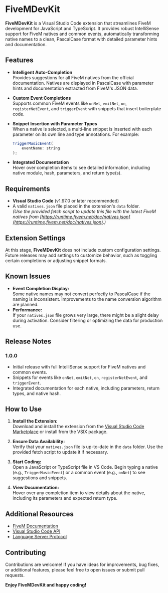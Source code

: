 # FiveMDevKit

**FiveMDevKit** is a Visual Studio Code extension that streamlines FiveM development for JavaScript and TypeScript. It provides robust IntelliSense support for FiveM natives and common events, automatically transforming native names to a clean, PascalCase format with detailed parameter hints and documentation.

## Features

- **Intelligent Auto-Completion**  
  Provides suggestions for all FiveM natives from the official documentation. Natives are displayed in PascalCase with parameter hints and documentation extracted from FiveM's JSON data.

- **Custom Event Completions**  
  Supports common FiveM events like `onNet`, `emitNet`, `on`, `registerNetEvent`, and `triggerEvent` with snippets that insert boilerplate code.

- **Snippet Insertion with Parameter Types**  
  When a native is selected, a multi-line snippet is inserted with each parameter on its own line and type annotations. For example:
  ```js
  TriggerMusicEvent(
      eventName: string
  );
  ```

- **Integrated Documentation**  
  Hover over completion items to see detailed information, including native module, hash, parameters, and return type(s).

## Requirements

- **Visual Studio Code** (v1.97.0 or later recommended)
- A valid `natives.json` file placed in the extension's `data` folder.  
  *(Use the provided fetch script to update this file with the latest FiveM natives from [https://runtime.fivem.net/doc/natives.json](https://runtime.fivem.net/doc/natives.json).)*

## Extension Settings

At this stage, **FiveMDevKit** does not include custom configuration settings. Future releases may add settings to customize behavior, such as toggling certain completions or adjusting snippet formats.

## Known Issues

- **Event Completion Display:**  
  Some native names may not convert perfectly to PascalCase if the naming is inconsistent. Improvements to the name conversion algorithm are planned.
- **Performance:**  
  If your `natives.json` file grows very large, there might be a slight delay during activation. Consider filtering or optimizing the data for production use.

## Release Notes

### 1.0.0
- Initial release with full IntelliSense support for FiveM natives and common events.
- Snippets for events like `onNet`, `emitNet`, `on`, `registerNetEvent`, and `triggerEvent`.
- Integrated documentation for each native, including parameters, return types, and native hash.

## How to Use

1. **Install the Extension:**  
   Download and install the extension from the [Visual Studio Code Marketplace](https://marketplace.visualstudio.com/) or install from the VSIX package.

2. **Ensure Data Availability:**  
   Verify that your `natives.json` file is up-to-date in the `data` folder. Use the provided fetch script to update it if necessary.

3. **Start Coding:**  
   Open a JavaScript or TypeScript file in VS Code. Begin typing a native (e.g., `TriggerMusicEvent`) or a common event (e.g., `onNet`) to see suggestions and snippets.
   
4. **View Documentation:**  
   Hover over any completion item to view details about the native, including its parameters and expected return type.

## Additional Resources

- [FiveM Documentation](https://docs.fivem.net/natives)
- [Visual Studio Code API](https://code.visualstudio.com/api)
- [Language Server Protocol](https://microsoft.github.io/language-server-protocol/)

## Contributing

Contributions are welcome! If you have ideas for improvements, bug fixes, or additional features, please feel free to open issues or submit pull requests.

**Enjoy FiveMDevKit and happy coding!**
